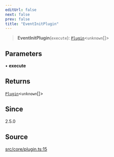 ```yaml
---
editUrl: false
next: false
prev: false
title: "EventInitPlugin"
---
```


> **EventInitPlugin**(`execute`): [`Plugin`](/v4/api/interfaces/plugin/)\<`unknown`[]\>

## Parameters

• **execute**

## Returns

[`Plugin`](/v4/api/interfaces/plugin/)\<`unknown`[]\>

## Since

2.5.0

## Source

[src/core/plugin.ts:15](https://github.com/sern-handler/handler/blob/513ac8edf4d89ef8d6a1ed18ea3d08f31adf7ddb/src/core/plugin.ts#L15)
